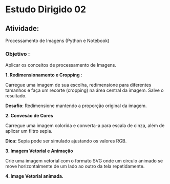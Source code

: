 # **Estudo Dirigido 02**

## **Atividade:**

Processamento de Imagens (Python e Notebook)

### **Objetivo** :

Aplicar os conceitos de processamento de Imagens.

**1. Redimensionamento e Cropping** :

Carregue uma imagem de sua escolha, redimensione para diferentes tamanhos e faça um recorte (cropping) na área central da imagem. Salve o resultado.

**Desafio**: Redimensione mantendo a proporção original da imagem.

**2. Convesão de Cores**

Carregue uma imagem colorida e converta-a para escala de cinza, além de aplicar um filtro sepia.

**Dica:** Sepia pode ser simulado ajustando os valores RGB.

**3. Imagem Vetorial e Animação**

Crie uma imagem vetorial com o formato SVG onde um círculo animado se move horizontalmente de um lado ao outro da tela repetidamente.

**4. Image Vetorial animada.**
